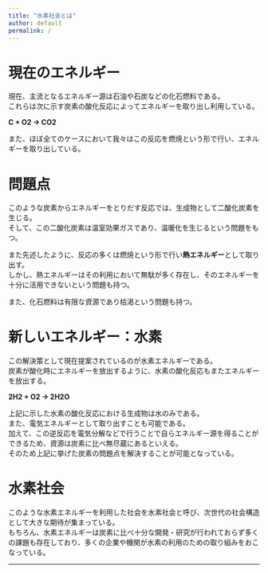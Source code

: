 ```yaml
---
title: "水素社会とは"
author: default
permalink: /
---
```


# 現在のエネルギー
現在、主流となるエネルギー源は石油や石炭などの化石燃料である。  
これらは次に示す炭素の酸化反応によってエネルギーを取り出し利用している。  
  
**C + O2 → CO2**  
  
また、ほぼ全てのケースにおいて我々はこの反応を燃焼という形で行い、エネルギーを取り出している。 
# 問題点  
このような炭素からエネルギーをとりだす反応では、生成物として二酸化炭素を生じる。  
そして、この二酸化炭素は温室効果ガスであり、温暖化を生じるという問題をもつ。 
  
また先述したように、反応の多くは燃焼という形で行い**熱エネルギー**として取り出す。  
しかし、熱エネルギーはその利用において無駄が多く存在し、そのエネルギーを十分に活用できないという問題も持つ。
  
また、化石燃料は有限な資源であり枯渇という問題も持つ。
# 新しいエネルギー：水素
この解決策として現在提案されているのが水素エネルギーである。  
炭素が酸化時にエネルギーを放出するように、水素の酸化反応もまたエネルギーを放出する。  
  
**2H2 + O2 → 2H2O**  
  
上記に示した水素の酸化反応における生成物は水のみである。  
また、電気エネルギーとして取り出すことも可能である。  
加えて、この逆反応を電気分解などで行うことで自らエネルギー源を得ることができるため、資源は炭素に比べ無尽蔵にあるといえる。  
そのため上記に挙げた炭素の問題点を解決することが可能となっている。  
# 水素社会
このような水素エネルギーを利用した社会を水素社会と呼び、次世代の社会構造として大きな期待が集まっている。  
もちろん、水素エネルギーは炭素に比べ十分な開発・研究が行われておらず多くの課題も存在しており、多くの企業や機関が水素の利用のための取り組みをおこなっている。
  
---
